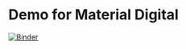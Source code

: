 # Demo for Material Digital
[![Binder](https://mybinder.org/badge_logo.svg)](https://mybinder.org/v2/gh/jan-janssen/materialdigital-example/master)
